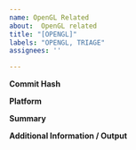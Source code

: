 ```yaml
---
name: OpenGL Related
about:  OpenGL related
title: "[OPENGL]"
labels: "OPENGL, TRIAGE"
assignees: ''

---
```

**Commit Hash**

**Platform**

**Summary**

**Additional Information / Output**